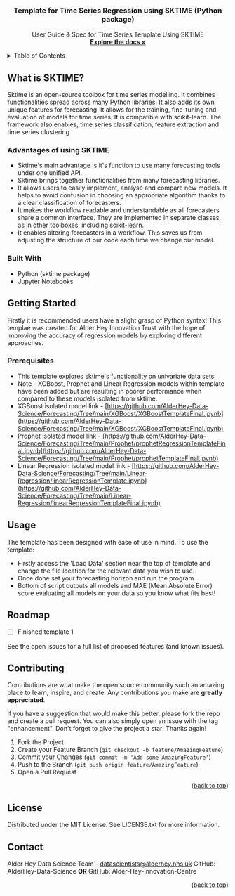 <h3 align="center">Template for Time Series Regression using SKTIME (Python package)</h3>

  <p align="center">
    User Guide & Spec for Time Series Template Using SKTIME
    <br />
    <a href="https://github.com/AlderHey-Data-Science/Forecasting"><strong>Explore the docs »</strong></a>
    <br />
  </p>
</div>



<!-- TABLE OF CONTENTS -->
<details>
  <summary>Table of Contents</summary>
  <ol>
    <li>
      <a href="#about-the-project">What is SKTIME?</a>
      <ul>
        <li><a href="#built-with">Built With</a></li>
      </ul>
    </li>
    <li>
      <a href="#getting-started">Getting Started</a>
      <ul>
        <li><a href="#prerequisites">Prerequisites</a></li>
      </ul>
    </li>
    <li><a href="#usage">Usage</a></li>
    <li><a href="#roadmap">Roadmap</a></li>
    <li><a href="#contributing">Contributing</a></li>
    <li><a href="#license">License</a></li>
    <li><a href="#contact">Contact</a></li>
  </ol>
</details>



<!-- What is SKTIME? -->
## What is SKTIME?
Sktime is an open-source toolbox for time series modelling. It combines functionalities spread across many Python libraries. It also adds its own unique features for forecasting. It allows for the training, fine-tuning and evaluation of models for time series. It is compatible with scikit-learn. The framework also enables, time series classification, feature extraction and time series clustering.

### Advantages of using SKTIME
* Sktime's main advantage is it's function to use many forecasting tools under one unified API.
* Sktime brings together functionalities from many forecasting libraries. 
* It allows users to easily implement, analyse and compare new models. It helps to avoid confusion in choosing an appropriate algorithm thanks to a clear classification of forecasters.
* It makes the workflow readable and understandable as all forecasters share a common interface. They are implemented in separate classes, as in other toolboxes, including scikit-learn. 
* It enables altering forecasters in a workflow. This saves us from adjusting the structure of our code each time we change our model.


### Built With
* Python (sktime package)
* Jupyter Notebooks


<!-- GETTING STARTED -->
## Getting Started
Firstly it is recommended users have a slight grasp of Python syntax! This templae was created for Alder Hey Innovation Trust with the hope of improving the accuracy of regression models by exploring different approaches.

### Prerequisites

* This template explores sktime's functionality on univariate data sets.
* Note - XGBoost, Prophet and Linear Regression models within template have been added but are resulting in poorer performance when compared to these models isolated from sktime.
* XGBoost isolated model link - [https://github.com/AlderHey-Data-Science/Forecasting/Tree/main/XGBoost/XGBoostTemplateFinal.ipynb](https://github.com/AlderHey-Data-Science/Forecasting/Tree/main/XGBoost/XGBoostTemplateFinal.ipynb)
* Prophet isolated model link - [https://github.com/AlderHey-Data-Science/Forecasting/Tree/main/Prophet/prophetRegressionTemplateFinal.ipynb](https://github.com/AlderHey-Data-Science/Forecasting/Tree/main/Prophet/prophetTemplateFinal.ipynb)
* Linear Regression isolated model link - [https://github.com/AlderHey-Data-Science/Forecasting/Tree/main/Linear-Regression/linearRegressionTemplate.ipynb](https://github.com/AlderHey-Data-Science/Forecasting/Tree/main/Linear-Regression/linearRegressionTemplateFinal.ipynb)


<!-- USAGE EXAMPLES -->
## Usage

The template has been designed with ease of use in mind. To use the template: 
* Firstly access the 'Load Data' section near the top of template and change the file location for the relevant data you wish to use.
* Once done set your forecasting horizon and run the program.
* Bottom of script outputs all models and MAE (Mean Absolute Error) score evaluating all models on your data so you know what fits best!


<!-- ROADMAP -->
## Roadmap

- [ ] Finished template 1

See the open issues for a full list of proposed features (and known issues).

<!-- CONTRIBUTING -->
## Contributing

Contributions are what make the open source community such an amazing place to learn, inspire, and create. Any contributions you make are **greatly appreciated**.

If you have a suggestion that would make this better, please fork the repo and create a pull request. You can also simply open an issue with the tag "enhancement".
Don't forget to give the project a star! Thanks again!

1. Fork the Project
2. Create your Feature Branch (`git checkout -b feature/AmazingFeature`)
3. Commit your Changes (`git commit -m 'Add some AmazingFeature'`)
4. Push to the Branch (`git push origin feature/AmazingFeature`)
5. Open a Pull Request

<p align="right">(<a href="#readme-top">back to top</a>)</p>



<!-- LICENSE -->
## License

Distributed under the MIT License. See LICENSE.txt for more information.

<!-- CONTACT -->
## Contact

Alder Hey Data Science Team - datascientists@alderhey.nhs.uk
GitHub: AlderHey-Data-Science
**OR**
GitHub: Alder-Hey-Innovation-Centre

<p align="right">(<a href="#readme-top">back to top</a>)</p>
